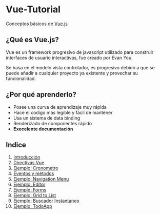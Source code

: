 # Vue-Tutorial

Conceptos básicos de [Vue.js](https://vuejs.org/)

## ¿Qué es Vue.js? 
Vue es un framework progresivo de javascript utilizado para construir interfaces de usuario interactivas, fue creado por Evan You.

Se basa en el modelo vista controlador, es progresivo debido a que se puede añadir a cualquier proyecto ya existente y provechar su funcionalidad. 

## ¿Por qué aprenderlo?
- Posee una curva de aprendizaje muy rápida
- Hace el codigo más legible y fácil de mantener
- Usa un sistema de data binding
- Renderizado de componentes rápido
- __Execelente documentación__


## Indice

1. [Introducción](https://github.com/gersongams/Vue-Tutorial/tree/master/01%20Introduccion)
2. [Directivas Vue](https://github.com/gersongams/Vue-Tutorial/tree/master/02%20Directivas%20vue)
3. [Ejemplo: Cronometro](https://github.com/gersongams/Vue-Tutorial/tree/master/03%20Cronometro%20vue)
4. [Eventos y métodos](https://github.com/gersongams/Vue-Tutorial/tree/master/04%20Eventos%20y%20M%C3%A9todos)
5. [Ejemplo: Navigation Menu](https://github.com/gersongams/Vue-Tutorial/tree/master/05%20Navigation%20Menu)
6. [Ejemplo: Editor](https://github.com/gersongams/Vue-Tutorial/tree/master/06%20Editor)
7. [Ejemplo: Forms](https://github.com/gersongams/Vue-Tutorial/tree/master/07%20Form)
8. [Ejemplo: Grid to List](https://github.com/gersongams/Vue-Tutorial/tree/master/08%20Grid)
9. [Ejemplo: Buscador Instantaneo](https://github.com/gersongams/Vue-Tutorial/tree/master/09%20Buscador%20Instantaneo)
10. [Ejemplo: TodoApp](https://github.com/gersongams/Vue-Tutorial/tree/master/10%20TodoApp)
